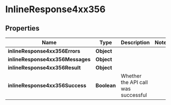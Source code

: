# InlineResponse4xx356

## Properties
Name | Type | Description | Notes
------------ | ------------- | ------------- | -------------
**inlineResponse4xx356Errors** | **Object** |  | 
**inlineResponse4xx356Messages** | **Object** |  | 
**inlineResponse4xx356Result** | **Object** |  | 
**inlineResponse4xx356Success** | **Boolean** | Whether the API call was successful | 
